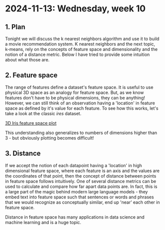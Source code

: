 # 2024-11-13: Wednesday, week 10

## 1. Plan

Tonight we will discuss the k nearest neighbors algorithm and use it to build a movie recommendation system. K nearest neighbors and the next topic, k-means, rely on the concepts of feature space and dimensionality and the notion of a distance metric. Below I have tried to provide some intuition about what those are.

## 2. Feature space

The range of features define a dataset's feature space. It is useful to use physical 3D space as an analogy for feature space. But, as we know features don't have to be physical dimensions, they can be anything! However, we can still think of an observation having a 'location' in feature space as defined by it's value for each feature. To see how this works, let's take a look at the classic *ires* dataset.

[3D Iris feature space plot](https://github.com/4GeeksAcademy/gperdrizet-ds7-materials/blob/main/how_to/visualize_feature_space.ipynb)

This understanding also generalizes to numbers of dimensions higher than 3 - but obviously plotting becomes difficult!

## 3. Distance

If we accept the notion of each datapoint having a 'location' in high dimensional feature space, where each feature is an axis and the values are the coordinates of that point, then the concept of distance between points in feature space follows intuitively. One of several distance metrics can be used to calculate and compare how far apart data points are. In fact, this is a large part of the magic behind modern large language models - they embed text into feature space such that sentences or words and phrases that we would recognize as conceptually similar, end up 'near' each other in feature space.

Distance in feature space has many applications in data science and machine learning and is a huge topic.
